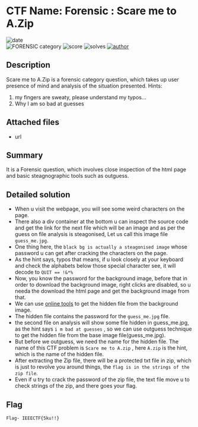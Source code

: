 # CTF Name: Forensic : Scare me to A.Zip

![date](https://img.shields.io/badge/date-08.11.2020-brightgreen.svg)  
![FORENSIC category](https://img.shields.io/badge/category-forensic-lightgrey.svg)
![score](https://img.shields.io/badge/score-100-blue.svg)
![solves](https://img.shields.io/badge/solves-0000-brightgreen.svg)
[![author](https://img.shields.io/badge/author-HarshSinghal-blue)](https://github.com/hsrambo07)

## Description
Scare me to A.Zip is a forensic category question, which takes up user presence of mind and analysis of the situation presented.
Hints:
1. my fingers are sweaty, please understand my typos…
2. Why I am so bad at guesses 

## Attached files
-  url

## Summary
It is a Forensic question, which involves close inspection of the html page and basic steagnographic tools such as outguess.

## Detailed solution

- When u visit the webpage, you will see some weird characters on the page.
- There also a div container at the bottom u can inspect the source code and get the link for the next file which will be an image and as per the guess on file analysis is steagonised, Let us call this image file `guess_me.jpg`. 
- One thing here, the `black bg is actually a steagonised image` whose password u can get after cracking the characters on the page.
- As the hint says, typos that means, if u look closely at your keyboard and check the alphabets below those special character see, it will decode to `QUIT == !&*%`
- Now, you know the password for the background image, before that in order to download the background image, right clicks are disabled, so u needa the download the html page and get the background image from that.
- We can use [online tools](https://futureboy.us/stegano/decinput.html) to get the hidden file from the background image.
- The hidden file contains the password for the `guess_me.jpg` file.
- the second file on analysis will show some file hidden in guess_me.jpg, as the hint says `i m bad at guesses` , so we can use outguess technique to get the hidden file from the base image file(guess_me.jpg). 
- But before we outguess, we need the name for the hidden file. The name of this CTF problem is `Scare me to A.zip` , here `A.zip` is the hint, which is the name of the hidden file.
- After extracting the Zip file, there will be a protected txt file in zip, which is just to revolve you around things, the `flag is in the strings of the zip file`.
- Even if u try to crack the password of the zip file, the text file move u to check strings of the zip, and there goes your flag.

## Flag
```
Flag- IEEECTF{5ku!!}
```
